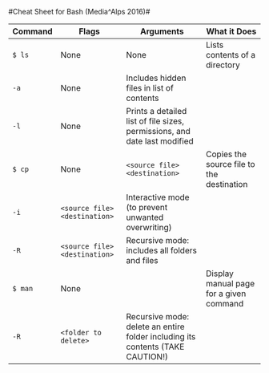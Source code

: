 #Cheat Sheet for Bash (Media^Alps 2016)#

Command | Flags | Arguments | What it Does
-------- | -------------- | ----------------- | ---------------
`$ ls` | None | None | Lists contents of a directory
 | `-a` | None | Includes hidden files in list of contents
 | `-l` | None | Prints a detailed list of file sizes, permissions, and date last modified
`$ cp` | None | `<source file> <destination>` | Copies the source file to the destination
 | `-i` | `<source file> <destination>` | Interactive mode (to prevent unwanted overwriting)
 | `-R` | `<source file> <destination>` | Recursive mode: includes all folders and files
`$ man` | None | <command> | Display manual page for a given command
 | `-R` | `<folder to delete>` | Recursive mode: delete an entire folder including its contents (TAKE CAUTION!)
